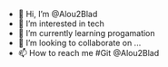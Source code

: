 - 👋 Hi, I’m @Alou2Blad
- 👀 I’m interested in tech
- 🌱 I’m currently learning progamation
- 💞️ I’m looking to collaborate on ...
- 📫 How to reach me #Git @Alou2Blad

<!---
Alou2Blad/Alou2Blad is a ✨ special ✨ repository because its `README.md` (this file) appears on your GitHub profile.
You can click the Preview link to take a look at your changes.
--->
